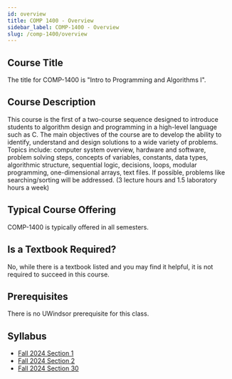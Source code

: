 ```yaml
---
id: overview
title: COMP 1400 - Overview
sidebar_label: COMP-1400 - Overview
slug: /comp-1400/overview
---
```


## Course Title

The title for COMP-1400 is "Intro to Programming and Algorithms I".

## Course Description

This course is the first of a two-course sequence designed to introduce students to algorithm design and programming in a high-level language such as C. The main objectives of the course are to develop the ability to identify, understand and design solutions to a wide variety of problems. Topics include: computer system overview, hardware and software, problem solving steps, concepts of variables, constants, data types, algorithmic structure, sequential logic, decisions, loops, modular programming, one-dimensional arrays, text files. If possible, problems like searching/sorting will be addressed. (3 lecture hours and 1.5 laboratory hours a week)

## Typical Course Offering

COMP-1400 is typically offered in all semesters.

## Is a Textbook Required?

No, while there is a textbook listed and you may find it helpful, it is not required to succeed in this course.

## Prerequisites

There is no UWindsor prerequisite for this class.

## Syllabus

- [Fall 2024 Section 1](../../resources/syllabus/COMP-1400-01%20F24.pdf)
- [Fall 2024 Section 2](../../resources/syllabus/COMP-1400-02%20F24.pdf)
- [Fall 2024 Section 30](../../resources/syllabus/COMP-1400-30%20F24.pdf)
